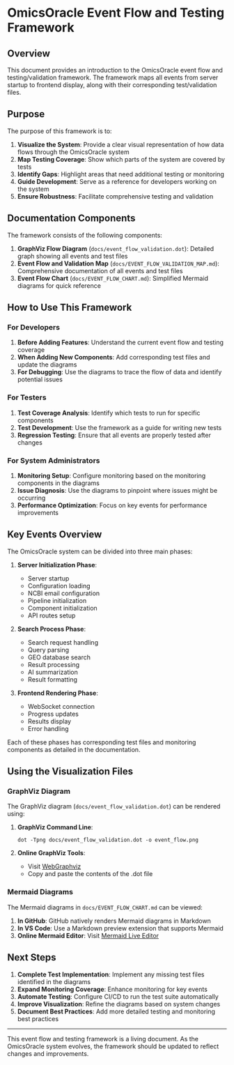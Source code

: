 # OmicsOracle Event Flow and Testing Framework

## Overview

This document provides an introduction to the OmicsOracle event flow and testing/validation framework. The framework maps all events from server startup to frontend display, along with their corresponding test/validation files.

## Purpose

The purpose of this framework is to:

1. **Visualize the System**: Provide a clear visual representation of how data flows through the OmicsOracle system
2. **Map Testing Coverage**: Show which parts of the system are covered by tests
3. **Identify Gaps**: Highlight areas that need additional testing or monitoring
4. **Guide Development**: Serve as a reference for developers working on the system
5. **Ensure Robustness**: Facilitate comprehensive testing and validation

## Documentation Components

The framework consists of the following components:

1. **GraphViz Flow Diagram** (`docs/event_flow_validation.dot`): Detailed graph showing all events and test files
2. **Event Flow and Validation Map** (`docs/EVENT_FLOW_VALIDATION_MAP.md`): Comprehensive documentation of all events and test files
3. **Event Flow Chart** (`docs/EVENT_FLOW_CHART.md`): Simplified Mermaid diagrams for quick reference

## How to Use This Framework

### For Developers

1. **Before Adding Features**: Understand the current event flow and testing coverage
2. **When Adding New Components**: Add corresponding test files and update the diagrams
3. **For Debugging**: Use the diagrams to trace the flow of data and identify potential issues

### For Testers

1. **Test Coverage Analysis**: Identify which tests to run for specific components
2. **Test Development**: Use the framework as a guide for writing new tests
3. **Regression Testing**: Ensure that all events are properly tested after changes

### For System Administrators

1. **Monitoring Setup**: Configure monitoring based on the monitoring components in the diagrams
2. **Issue Diagnosis**: Use the diagrams to pinpoint where issues might be occurring
3. **Performance Optimization**: Focus on key events for performance improvements

## Key Events Overview

The OmicsOracle system can be divided into three main phases:

1. **Server Initialization Phase**:
   - Server startup
   - Configuration loading
   - NCBI email configuration
   - Pipeline initialization
   - Component initialization
   - API routes setup

2. **Search Process Phase**:
   - Search request handling
   - Query parsing
   - GEO database search
   - Result processing
   - AI summarization
   - Result formatting

3. **Frontend Rendering Phase**:
   - WebSocket connection
   - Progress updates
   - Results display
   - Error handling

Each of these phases has corresponding test files and monitoring components as detailed in the documentation.

## Using the Visualization Files

### GraphViz Diagram

The GraphViz diagram (`docs/event_flow_validation.dot`) can be rendered using:

1. **GraphViz Command Line**:
   ```
   dot -Tpng docs/event_flow_validation.dot -o event_flow.png
   ```

2. **Online GraphViz Tools**:
   - Visit [WebGraphviz](http://www.webgraphviz.com/)
   - Copy and paste the contents of the .dot file

### Mermaid Diagrams

The Mermaid diagrams in `docs/EVENT_FLOW_CHART.md` can be viewed:

1. **In GitHub**: GitHub natively renders Mermaid diagrams in Markdown
2. **In VS Code**: Use a Markdown preview extension that supports Mermaid
3. **Online Mermaid Editor**: Visit [Mermaid Live Editor](https://mermaid.live/)

## Next Steps

1. **Complete Test Implementation**: Implement any missing test files identified in the diagrams
2. **Expand Monitoring Coverage**: Enhance monitoring for key events
3. **Automate Testing**: Configure CI/CD to run the test suite automatically
4. **Improve Visualization**: Refine the diagrams based on system changes
5. **Document Best Practices**: Add more detailed testing and monitoring best practices

---

This event flow and testing framework is a living document. As the OmicsOracle system evolves, the framework should be updated to reflect changes and improvements.
